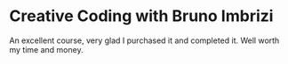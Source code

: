 # Creative Coding with Bruno Imbrizi

An excellent course, very glad I purchased it and completed it. Well worth my time and money.